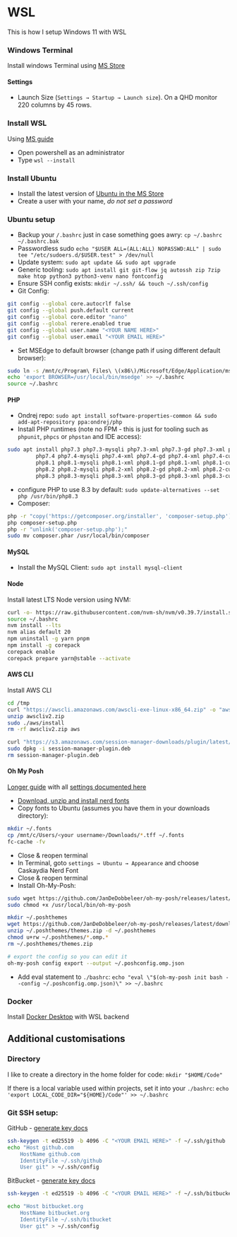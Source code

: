 # WSL

This is how I setup Windows 11 with WSL

### Windows Terminal
Install windows Terminal using [MS Store](https://www.microsoft.com/store/productId/9N0DX20HK701)

#### Settings
* Launch Size (`Settings → Startup → Launch size`). On a QHD monitor 220 columns by 45 rows.

### Install WSL
Using [MS guide](https://learn.microsoft.com/en-us/windows/wsl/install)

* Open powershell as an administrator
* Type `wsl --install`

### Install Ubuntu
* Install the latest version of [Ubuntu in the MS Store](https://apps.microsoft.com/store/detail/ubuntu-22042-lts/9PN20MSR04DW)
* Create a user with your name, _do not set a password_

### Ubuntu setup

* Backup your `/.bashrc` just in case something goes awry: `cp ~/.bashrc ~/.bashrc.bak`
* Passwordless sudo `echo "$USER ALL=(ALL:ALL) NOPASSWD:ALL" | sudo tee "/etc/sudoers.d/$USER.test" > /dev/null`
* Update system: `sudo apt update && sudo apt upgrade`
* Generic tooling: `sudo apt install git git-flow jq autossh zip 7zip make htop python3 python3-venv nano fontconfig`
* Ensure SSH config exists: `mkdir ~/.ssh/ && touch ~/.ssh/config`
* Git Config:
```bash
git config --global core.autocrlf false
git config --global push.default current
git config --global core.editor "nano"
git config --global rerere.enabled true
git config --global user.name "<YOUR NAME HERE>"
git config --global user.email "<YOUR EMAIL HERE>"
```
* Set MSEdge to default browser (change path if using different default browser): 
```bash
sudo ln -s /mnt/c/Program\ Files\ \(x86\)/Microsoft/Edge/Application/msedge.exe /usr/local/bin/msedge
echo 'export BROWSER=/usr/local/bin/msedge' >> ~/.bashrc
source ~/.bashrc
```

#### PHP
* Ondrej repo: `sudo apt install software-properties-common && sudo add-apt-repository ppa:ondrej/php`
* Install PHP runtimes (note no FPM - this is just for tooling such as `phpunit`, `phpcs` or `phpstan` and IDE access): 
```bash 
sudo apt install php7.3 php7.3-mysqli php7.3-xml php7.3-gd php7.3-xml php7.3-curl php7.3-mbstring php7.3-zip php7.3-xml \
		 php7.4 php7.4-mysqli php7.4-xml php7.4-gd php7.4-xml php7.4-curl php7.4-mbstring php7.4-zip php7.4-xml \
		 php8.1 php8.1-mysqli php8.1-xml php8.1-gd php8.1-xml php8.1-curl php8.1-mbstring php8.1-zip php8.1-xml \
		 php8.2 php8.2-mysqli php8.2-xml php8.2-gd php8.2-xml php8.2-curl php8.2-mbstring php8.2-zip php8.2-xml \
		 php8.3 php8.3-mysqli php8.3-xml php8.3-gd php8.3-xml php8.3-curl php8.3-mbstring php8.3-zip php8.3-xml \
```
* configure PHP to use 8.3 by default: `sudo update-alternatives --set php /usr/bin/php8.3`
* Composer: 
```bash 
php -r "copy('https://getcomposer.org/installer', 'composer-setup.php');"
php composer-setup.php
php -r "unlink('composer-setup.php');"
sudo mv composer.phar /usr/local/bin/composer 
```

#### MySQL
* Install the MySQL Client: `sudo apt install mysql-client`

#### Node
Install latest LTS Node version using NVM:
```bash
curl -o- https://raw.githubusercontent.com/nvm-sh/nvm/v0.39.7/install.sh | bash
source ~/.bashrc
nvm install --lts
nvm alias default 20
npm uninstall -g yarn pnpm
npm install -g corepack
corepack enable
corepack prepare yarn@stable --activate
```

#### AWS CLI
Install AWS CLI

```bash
cd /tmp
curl "https://awscli.amazonaws.com/awscli-exe-linux-x86_64.zip" -o "awscliv2.zip"
unzip awscliv2.zip
sudo ./aws/install
rm -rf awscliv2.zip aws

curl "https://s3.amazonaws.com/session-manager-downloads/plugin/latest/ubuntu_64bit/session-manager-plugin.deb" -o "session-manager-plugin.deb"
sudo dpkg -i session-manager-plugin.deb
rm session-manager-plugin.deb
```

#### Oh My Posh
[Longer guide](https://www.hanselman.com/blog/my-ultimate-powershell-prompt-with-oh-my-posh-and-the-windows-terminal) with all [settings documented here](https://ohmyposh.dev/docs/installation/customize)

* [Download, unzip and install nerd fonts](https://github.com/ryanoasis/nerd-fonts/releases/download/v2.1.0/CascadiaCode.zip)
* Copy fonts to Ubuntu (assumes you have them in your downloads directory):
```bash 
mkdir ~/.fonts
cp /mnt/c/Users/<your username>/Downloads/*.tff ~/.fonts
fc-cache -fv
```
* Close & reopen terminal
* In Terminal, goto `settings → Ubuntu → Appearance` and choose Caskaydia Nerd Font
* Close & reopen terminal
* Install Oh-My-Posh:
```bash
sudo wget https://github.com/JanDeDobbeleer/oh-my-posh/releases/latest/download/posh-linux-amd64 -O /usr
sudo chmod +x /usr/local/bin/oh-my-posh

mkdir ~/.poshthemes
wget https://github.com/JanDeDobbeleer/oh-my-posh/releases/latest/download/themes.zip -O ~/.poshthemes/t
unzip ~/.poshthemes/themes.zip -d ~/.poshthemes
chmod u+rw ~/.poshthemes/*.omp.*
rm ~/.poshthemes/themes.zip

# export the config so you can edit it
oh-my-posh config export --output ~/.poshconfig.omp.json
```
* Add eval statement to `./bashrc`: `echo "eval \"$(oh-my-posh init bash --config ~/.poshconfig.omp.json)\" >> ~/.bashrc`

### Docker
Install [Docker Desktop](https://docs.docker.com/desktop/install/windows-install/) with WSL backend


## Additional customisations

### Directory
I like to create a directory in the home folder for code: `mkdir "$HOME/Code"`

If there is a local variable used within projects, set it into your `./bashrc`: `echo 'export LOCAL_CODE_DIR="${HOME}/Code"' >> ~/.bashrc`

### Git SSH setup:
GitHub - [generate key docs](https://docs.github.com/en/authentication/connecting-to-github-with-ssh/generating-a-new-ssh-key-and-adding-it-to-the-ssh-agent#generating-a-new-ssh-key)

```bash
ssh-keygen -t ed25519 -b 4096 -C "<YOUR EMAIL HERE>" -f ~/.ssh/github
echo "Host github.com
	HostName github.com
	IdentityFile ~/.ssh/github
	User git" > ~/.ssh/config
```


BitBucket - [generate key docs](https://support.atlassian.com/bitbucket-cloud/docs/set-up-personal-ssh-keys-on-linux/)
```bash
ssh-keygen -t ed25519 -b 4096 -C "<YOUR EMAIL HERE>" -f ~/.ssh/bitbucket

echo "Host bitbucket.org
	HostName bitbucket.org
	IdentityFile ~/.ssh/bitbucket
	User git" > ~/.ssh/config
```
